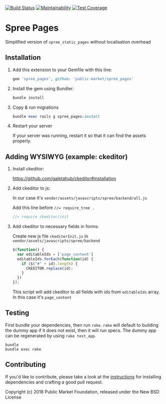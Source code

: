 <!-- markdownlint-disable MD041 -->
[![Build Status](https://travis-ci.org/public-market/spree_pages.svg?branch=master)](https://travis-ci.org/public-market/spree_pages)
[![Maintainability](https://api.codeclimate.com/v1/badges/5af5e44f4cf49e9f6f9b/maintainability)](https://codeclimate.com/github/public-market/spree_pages/maintainability)
[![Test Coverage](https://api.codeclimate.com/v1/badges/5af5e44f4cf49e9f6f9b/test_coverage)](https://codeclimate.com/github/public-market/spree_pages/test_coverage)
<!-- markdownlint-enable MD041 -->

# Spree Pages

Simplified version of `spree_static_pages` without localisation overhead

## Installation

1. Add this extension to your Gemfile with this line:

    ```ruby
    gem 'spree_pages', github: 'public-market/spree_pages'
    ```

1. Install the gem using Bundler:

    ```ruby
    bundle install
    ```

1. Copy & run migrations

    ```ruby
    bundle exec rails g spree_pages:install
    ```

1. Restart your server

    If your server was running, restart it so that it can find the assets properly.

## Adding WYSIWYG (example: ckeditor)

1. Install ckeditor:

    https://github.com/galetahub/ckeditor#installation

1. Add ckeditor to js:

    In our case it's `vendor/assets/javascripts/spree/backend/all.js`

    Add this line before `//= require_tree .`

    ```javascript
    //= require ckeditor/init
    ```

1. Add ckeditor to necessary fields in forms:

    Create new js file `ckeditorInit.js` in `vendor/assets/javascripts/spree/backend`

    ```javascript
    $(function() {
      var editableIds = ['page_content']
      editableIds.forEach(function(id) {
        if ($("#" + id).length) {
          CKEDITOR.replace(id);
        }
      })
    });
    ```

    This script will add ckeditor to all fields with ids from `editableIds` array. In this case it's `page_content`

## Testing

First bundle your dependencies, then run `rake`. `rake` will default to building the dummy app if it does not exist, then it will run specs. The dummy app can be regenerated by using `rake test_app`.

```shell
bundle
bundle exec rake
```

## Contributing

If you'd like to contribute, please take a look at the
[instructions](CONTRIBUTING.md) for installing dependencies and crafting a good
pull request.

Copyright (c) 2018 Public Market Foundation, released under the New BSD License
